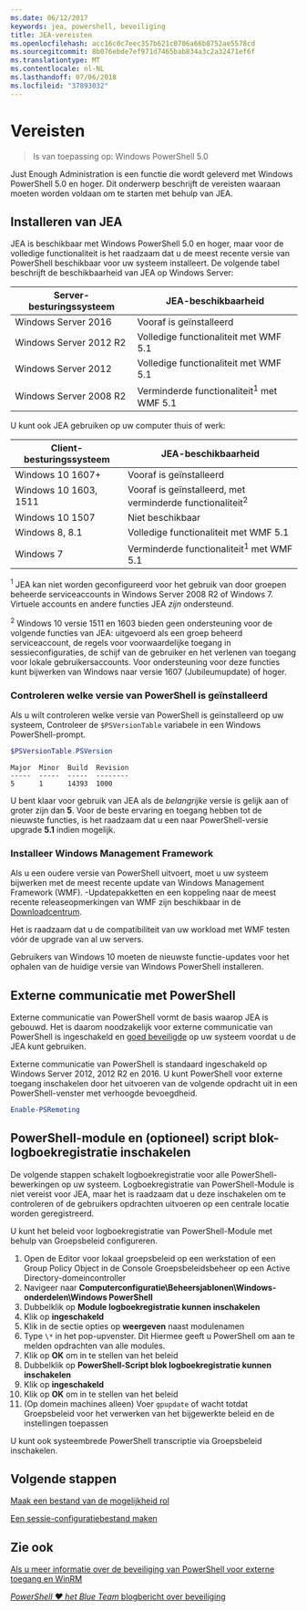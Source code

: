 ```yaml
---
ms.date: 06/12/2017
keywords: jea, powershell, beveiliging
title: JEA-vereisten
ms.openlocfilehash: acc16c0c7eec357b621c0706a66b8752ae5578cd
ms.sourcegitcommit: 8b076ebde7ef971d7465bab834a3c2a32471ef6f
ms.translationtype: MT
ms.contentlocale: nl-NL
ms.lasthandoff: 07/06/2018
ms.locfileid: "37893032"
---
```

# <a name="prerequisites"></a>Vereisten

> Is van toepassing op: Windows PowerShell 5.0

Just Enough Administration is een functie die wordt geleverd met Windows PowerShell 5.0 en hoger.
Dit onderwerp beschrijft de vereisten waaraan moeten worden voldaan om te starten met behulp van JEA.

## <a name="install-jea"></a>Installeren van JEA

JEA is beschikbaar met Windows PowerShell 5.0 en hoger, maar voor de volledige functionaliteit is het raadzaam dat u de meest recente versie van PowerShell beschikbaar voor uw systeem installeert.
De volgende tabel beschrijft de beschikbaarheid van JEA op Windows Server:

Server-besturingssysteem   | JEA-beschikbaarheid
--------------------------|--------------------------------
Windows Server 2016       | Vooraf is geïnstalleerd
Windows Server 2012 R2    | Volledige functionaliteit met WMF 5.1
Windows Server 2012       | Volledige functionaliteit met WMF 5.1
Windows Server 2008 R2    | Verminderde functionaliteit<sup>1</sup> met WMF 5.1

U kunt ook JEA gebruiken op uw computer thuis of werk:

Client-besturingssysteem   | JEA-beschikbaarheid
--------------------------|-----------------------------------------------------
Windows 10 1607+          | Vooraf is geïnstalleerd
Windows 10 1603, 1511     | Vooraf is geïnstalleerd, met verminderde functionaliteit<sup>2</sup>
Windows 10 1507           | Niet beschikbaar
Windows 8, 8.1            | Volledige functionaliteit met WMF 5.1
Windows 7                 | Verminderde functionaliteit<sup>1</sup> met WMF 5.1

<sup>1</sup> JEA kan niet worden geconfigureerd voor het gebruik van door groepen beheerde serviceaccounts in Windows Server 2008 R2 of Windows 7.
Virtuele accounts en andere functies JEA *zijn* ondersteund.

<sup>2</sup> Windows 10 versie 1511 en 1603 bieden geen ondersteuning voor de volgende functies van JEA: uitgevoerd als een groep beheerd serviceaccount, de regels voor voorwaardelijke toegang in sessieconfiguraties, de schijf van de gebruiker en het verlenen van toegang voor lokale gebruikersaccounts.
Voor ondersteuning voor deze functies kunt bijwerken van Windows naar versie 1607 (Jubileumupdate) of hoger.

### <a name="check-which-version-of-powershell-is-installed"></a>Controleren welke versie van PowerShell is geïnstalleerd

Als u wilt controleren welke versie van PowerShell is geïnstalleerd op uw systeem, Controleer de `$PSVersionTable` variabele in een Windows PowerShell-prompt.

```powershell
$PSVersionTable.PSVersion
```

```output
Major  Minor  Build  Revision
-----  -----  -----  --------
5      1      14393  1000
```

U bent klaar voor gebruik van JEA als de *belangrijke* versie is gelijk aan of groter zijn dan **5**.
Voor de beste ervaring en toegang hebben tot de nieuwste functies, is het raadzaam dat u een naar PowerShell-versie upgrade **5.1** indien mogelijk.

### <a name="install-windows-management-framework"></a>Installeer Windows Management Framework

Als u een oudere versie van PowerShell uitvoert, moet u uw systeem bijwerken met de meest recente update van Windows Management Framework (WMF).
-Updatepakketten en een koppeling naar de meest recente releaseopmerkingen van WMF zijn beschikbaar in de [Downloadcentrum](https://blogs.msdn.microsoft.com/powershell/2016/02/24/windows-management-framework-wmf-5-0-rtm-packages-has-been-republished/).

Het is raadzaam dat u de compatibiliteit van uw workload met WMF testen vóór de upgrade van al uw servers.

Gebruikers van Windows 10 moeten de nieuwste functie-updates voor het ophalen van de huidige versie van Windows PowerShell installeren.

## <a name="enable-powershell-remoting"></a>Externe communicatie met PowerShell

Externe communicatie van PowerShell vormt de basis waarop JEA is gebouwd.
Het is daarom noodzakelijk voor externe communicatie van PowerShell is ingeschakeld en [goed beveiligde](/powershell/scripting/setup/winrmsecurity) op uw systeem voordat u de JEA kunt gebruiken.

Externe communicatie van PowerShell is standaard ingeschakeld op Windows Server 2012, 2012 R2 en 2016.
U kunt PowerShell voor externe toegang inschakelen door het uitvoeren van de volgende opdracht uit in een PowerShell-venster met verhoogde bevoegdheid.

```powershell
Enable-PSRemoting
```

## <a name="enable-powershell-module-and-script-block-logging-optional"></a>PowerShell-module en (optioneel) script blok-logboekregistratie inschakelen

De volgende stappen schakelt logboekregistratie voor alle PowerShell-bewerkingen op uw systeem.
Logboekregistratie van PowerShell-Module is niet vereist voor JEA, maar het is raadzaam dat u deze inschakelen om te controleren of de gebruikers opdrachten uitvoeren op een centrale locatie worden geregistreerd.

U kunt het beleid voor logboekregistratie van PowerShell-Module met behulp van Groepsbeleid configureren.

1. Open de Editor voor lokaal groepsbeleid op een werkstation of een Group Policy Object in de Console Groepsbeleidsbeheer op een Active Directory-domeincontroller
2. Navigeer naar **Computerconfiguratie\\Beheersjablonen\\Windows-onderdelen\\Windows PowerShell**
3. Dubbelklik op **Module logboekregistratie kunnen inschakelen**
4. Klik op **ingeschakeld**
5. Klik in de sectie opties op **weergeven** naast modulenamen
6. Type `\*` in het pop-upvenster. Dit Hiermee geeft u PowerShell om aan te melden opdrachten van alle modules.
7. Klik op **OK** om in te stellen van het beleid
8. Dubbelklik op **PowerShell-Script blok logboekregistratie kunnen inschakelen**
9. Klik op **ingeschakeld**
10. Klik op **OK** om in te stellen van het beleid
11. (Op domein machines alleen) Voer `gpupdate` of wacht totdat Groepsbeleid voor het verwerken van het bijgewerkte beleid en de instellingen toepassen

U kunt ook systeembrede PowerShell transcriptie via Groepsbeleid inschakelen.

## <a name="next-steps"></a>Volgende stappen

[Maak een bestand van de mogelijkheid rol](role-capabilities.md)

[Een sessie-configuratiebestand maken](session-configurations.md)

## <a name="see-also"></a>Zie ook

[Als u meer informatie over de beveiliging van PowerShell voor externe toegang en WinRM](/powershell/scripting/setup/winrmsecurity)

[*PowerShell ♥ het Blue Team* blogbericht over beveiliging](https://blogs.msdn.microsoft.com/powershell/2015/06/09/powershell-the-blue-team/)